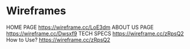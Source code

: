 # Wireframes
HOME PAGE https://wireframe.cc/LoE3dm
ABOUT US PAGE https://wireframe.cc/Dwsxf9
TECH SPECS https://wireframe.cc/zRpsQ2
How to Use? https://wireframe.cc/zRpsQ2
